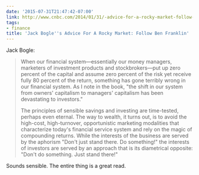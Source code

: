 ```yaml
---
date: '2015-07-31T21:47:42-07:00'
link: http://www.cnbc.com/2014/01/31/-advice-for-a-rocky-market-follow-ben-franklin.html
tags:
- finance
title: 'Jack Bogle''s Advice For A Rocky Market: Follow Ben Franklin'
---
```


Jack Bogle:

>When our financial system—essentially our money managers, marketers of investment products and stockbrokers—put up zero percent of the capital and assume zero percent of the risk yet receive fully 80 percent of the return, something has gone terribly wrong in our financial system. As I note in the book, "the shift in our system from owners' capitalism to managers' capitalism has been devastating to investors."
>
>The principles of sensible savings and investing are time-tested, perhaps even eternal. The way to wealth, it turns out, is to avoid the high-cost, high-turnover, opportunistic marketing modalities that characterize today's financial service system and rely on the magic of compounding returns. While the interests of the business are served by the aphorism "Don't just stand there. Do something!" the interests of investors are served by an approach that is its diametrical opposite: "Don't do something. Just stand there!"

Sounds sensible. The entire thing is a great read.
